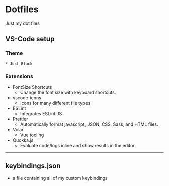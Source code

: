 # Dotfiles
Just my dot files


## VS-Code setup

### Theme
    * Just Black
### Extensions
* FontSize Shortcuts 
   * Change the font size with keyboard shortcuts.
* vscode-icons
   * Icons for many different file types
* ESLint
   * Integrates ESLint JS
* Prettier
   * Automatically format javascript, JSON, CSS, Sass, and HTML files.
* Volar
   * Vue tooling
* Quokka.js
   * Evaluate code/logs inline and show results in the editor

---

## keybindings.json
* a file containing all of my custom keybindings
